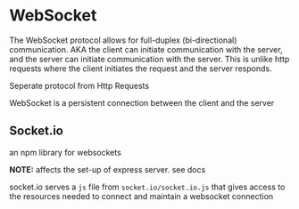# WebSocket
The WebSocket protocol allows for full-duplex (bi-directional) communication.  AKA the client can initiate communication with the server, and the server can initiate communication with the server.  This is unlike http requests where the client initiates the request and the server responds.

Seperate protocol from Http Requests

WebSocket is a persistent connection between the client and the server

## Socket.io 
an npm library for websockets

**NOTE:** affects the set-up of express server.  see docs

socket.io serves a `js` file from `socket.io/socket.io.js` that gives access to the resources needed to connect and maintain a websocket connection